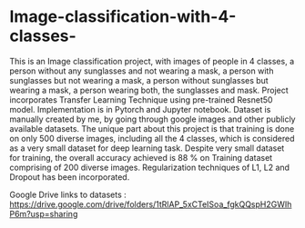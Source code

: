 # Image-classification-with-4-classes-
This is an Image classification project, with images of people in 4 classes, a person without any sunglasses and not wearing a mask, a person with sunglasses but not wearing a mask, a person without sunglasses but wearing a mask,  a person wearing both, the sunglasses and mask. 
Project incorporates Transfer Learning Technique using pre-trained Resnet50 model. Implementation is in Pytorch and Jupyter notebook. Dataset is manually created by me, by going through google images and other publicly available datasets. 
The unique part about this project is that training is done on only 500 diverse images, including all the 4 classes, which is considered as a very small dataset for deep learning task.
Despite very small dataset for training, the overall accuracy achieved is 88 % on Training dataset comprising of 200 diverse images.
Regularization techniques of L1, L2 and Dropout has been incorporated.

Google Drive links to datasets : https://drive.google.com/drive/folders/1tRlAP_5xCTeISoa_fgkQQspH2GWIhP6m?usp=sharing
